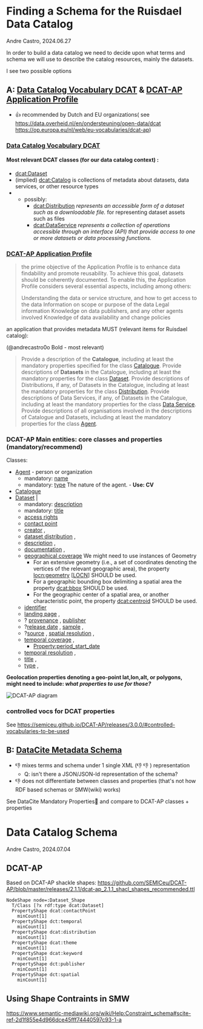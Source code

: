 # Finding a Schema for the Ruisdael Data Catalog

Andre Castro, 2024.06.27


In order to build a data catalog we need to decide upon what terms and schema we will use to describe the catalog resources, mainly the datasets.

I see two possible options

## A: [Data Catalog Vocabulary DCAT](https://www.w3.org/TR/vocab-dcat-3/)  & [DCAT-AP Application Profile](https://semiceu.github.io/DCAT-AP/releases/3.0.0/)

* 👍  recommended by Dutch and EU organizations( see https://data.overheid.nl/en/ondersteuning/open-data/dcat  https://op.europa.eu/nl/web/eu-vocabularies/dcat-ap) 

### [Data Catalog Vocabulary DCAT](https://www.w3.org/TR/vocab-dcat-3/) 

#### Most relevant DCAT classes  (for our data catalog context) : 
* [dcat:Dataset](https://www.w3.org/TR/vocab-dcat-3/#Class:Dataset)
*  (implied) [dcat:Catalog](https://www.w3.org/TR/vocab-dcat-3/#Class:Catalog) is collections of metadata about datasets, data services, or other resource types
* * possibly: 
     * [dcat:Distribution](https://www.w3.org/TR/vocab-dcat-3/#Class:Distribution) *represents an accessible form of a dataset such as a downloadable file.*  for representing dataset assets such as files
     * [dcat:DataService](https://www.w3.org/TR/vocab-dcat-3/#Class:Data_Service) *represents a collection of operations accessible through an interface (API) that provide access to one or more datasets or data processing functions.*


### [DCAT-AP Application Profile](https://semiceu.github.io/DCAT-AP/releases/3.0.0/)

> the prime objective of the Application Profile is to enhance data findability and promote reusability. To achieve this goal, datasets should be coherently documented. To enable this, the Application Profile considers several essential aspects, including among others:
>
>    Understanding the data or service structure, and how to get access to the data
>    Information on scope or purpose of the data
>   Legal information
>   Knowledge on data publishers, and any other agents involved
>   Knowledge of data availability and change policies


an application that provides metadata MUST (relevant items for Ruisdael catalog):

(@andrecastro0o Bold - most relevant)
>    Provide a description of the **Catalogue**, including at least the mandatory properties specified for the class [Catalogue](https://semiceu.github.io/DCAT-AP/releases/3.0.0/#Catalogue).
>     Provide descriptions of **Datasets** in the Catalogue, including at least the mandatory properties for the class [Dataset](https://semiceu.github.io/DCAT-AP/releases/3.0.0/#Dataset).
>     Provide descriptions of Distributions, if any, of Datasets in the Catalogue, including at least the mandatory properties for the class [Distribution](https://semiceu.github.io/DCAT-AP/releases/3.0.0/#Distribution).
>     Provide descriptions of Data Services, if any, of Datasets in the Catalogue, including at least the mandatory properties for the class [Data Service](https://semiceu.github.io/DCAT-AP/releases/3.0.0/#DataService).
>     Provide descriptions of all organisations involved in the descriptions of Catalogue and Datasets, including at least the mandatory properties for the class [Agent](https://semiceu.github.io/DCAT-AP/releases/3.0.0/#Agent).

### DCAT-AP Main entities: core classes and properties (mandatory/recommend)
Classes:

*  [Agent](https://semiceu.github.io/DCAT-AP/releases/3.0.0/#Agent) - person or organization
    * mandatory: [name](http://xmlns.com/foaf/0.1/name)
    * mandatory: [type](http://purl.org/dc/terms/type)  	The nature of the agent. - **Use: CV**   
*  [Catalogue](https://semiceu.github.io/DCAT-AP/releases/3.0.0/#Catalogue) 
*  [Dataset](https://semiceu.github.io/DCAT-AP/releases/3.0.0/#Dataset) |
    * mandatory: [description](https://www.w3.org/TR/vocab-dcat-3/#Property:resource_description)
    * mandatory: [title](https://www.w3.org/TR/vocab-dcat-3/#Property:resource_title)
    * [access rights](https://semiceu.github.io/DCAT-AP/releases/3.0.0/#Dataset.accessrights) 
    * [contact point](https://semiceu.github.io/DCAT-AP/releases/3.0.0/#Dataset.contactpoint)
    * [creator](https://semiceu.github.io/DCAT-AP/releases/3.0.0/#Dataset.creator) ,
    * [dataset distribution](https://semiceu.github.io/DCAT-AP/releases/3.0.0/#Dataset.datasetdistribution) , 
    * [description](https://semiceu.github.io/DCAT-AP/releases/3.0.0/#Dataset.description) ,
    *  [documentation](https://semiceu.github.io/DCAT-AP/releases/3.0.0/#Dataset.documentation) ,
    *  [geographical coverage](https://semiceu.github.io/DCAT-AP/releases/3.0.0/#Dataset.geographicalcoverage) We might need to use instances of Geometry 
       * For an extensive geometry (i.e., a set of coordinates denoting the vertices of the relevant geographic area), the property [locn:geometry](https://www.w3.org/TR/vocab-dcat-3/#Property:location_geometry) [[LOCN](https://www.w3.org/TR/vocab-dcat-3/#bib-locn)] SHOULD be used.
       * For a geographic bounding box delimiting a spatial area the property [dcat:bbox](https://www.w3.org/TR/vocab-dcat-3/#Property:location_bbox) SHOULD be used.
       * For the geographic center of a spatial area, or another characteristic point, the property [dcat:centroid](https://www.w3.org/TR/vocab-dcat-3/#Property:location_centroid) SHOULD be used.
    *  [identifier](https://semiceu.github.io/DCAT-AP/releases/3.0.0/#Dataset.identifier) 
    *  [landing page](https://semiceu.github.io/DCAT-AP/releases/3.0.0/#Dataset.landingpage) ,
    * ? [provenance](https://semiceu.github.io/DCAT-AP/releases/3.0.0/#Dataset.provenance) , [publisher](https://semiceu.github.io/DCAT-AP/releases/3.0.0/#Dataset.publisher)
    *  ?[release date](https://semiceu.github.io/DCAT-AP/releases/3.0.0/#Dataset.releasedate) , [sample](https://semiceu.github.io/DCAT-AP/releases/3.0.0/#Dataset.sample) , 
    * ?[source](https://semiceu.github.io/DCAT-AP/releases/3.0.0/#Dataset.source) , [spatial resolution](https://semiceu.github.io/DCAT-AP/releases/3.0.0/#Dataset.spatialresolution) , 
    * [temporal coverage](https://semiceu.github.io/DCAT-AP/releases/3.0.0/#Dataset.temporalcoverage) ,
        * [Property:period_start_date](https://www.w3.org/TR/vocab-dcat-3/#Property:period_start_date  )
    * [temporal resolution](https://www.w3.org/TR/vocab-dcat-3/#Property:dataset_temporal_resolution) , 
    * [title](https://semiceu.github.io/DCAT-AP/releases/3.0.0/#Dataset.title) , 
    * [type](https://semiceu.github.io/DCAT-AP/releases/3.0.0/#Dataset.type) , 


**Geolocation properties denoting a geo-point lat,lon,alt, or polygons,  might need to include: *what properties to use for those?***



![DCAT-AP diagram](https://semiceu.github.io/DCAT-AP/releases/3.0.0/html/overview.jpg)

### controlled vocs for DCAT properties
See https://semiceu.github.io/DCAT-AP/releases/3.0.0/#controlled-vocabularies-to-be-used 

## B: [DataCite Metadata Schema](https://datacite-metadata-schema.readthedocs.io/en/4.5/)
* 👎  mixes terms and schema under 1 single XML (👎 👎 ) representation
   * Q: isn't there a JSON/JSON-ld representation of the schema? 
* 👎   does not differentiate between classes and properties (that's not how RDF based schemas or SMW(wiki) works)
  
See DataCite Mandatory Properties[](https://datacite-metadata-schema.readthedocs.io/en/4.5/properties/overview/#table-1-datacite-mandatory-properties) and compare to DCAT-AP classes + properties

# Data Catalog Schema
Andre Castro, 2024.07.04

## DCAT-AP

Based on DCAT-AP shackle shapes: https://github.com/SEMICeu/DCAT-AP/blob/master/releases/2.1.1/dcat-ap_2.1.1_shacl_shapes_recommended.ttl

```
NodeShape node=:Dataset_Shape
  T/Class [?x rdf:type dcat:Dataset]
  PropertyShape dcat:contactPoint
    minCount[1]
  PropertyShape dct:temporal
    minCount[1]
  PropertyShape dcat:distribution
    minCount[1]
  PropertyShape dcat:theme
    minCount[1]
  PropertyShape dcat:keyword
    minCount[1]
  PropertyShape dct:publisher
    minCount[1]
  PropertyShape dct:spatial
    minCount[1]
```


## Using Shape Contraints in SMW

https://www.semantic-mediawiki.org/wiki/Help:Constraint_schema#scite-ref-2d1f855e4d966dce45fff74440597c93-1-a